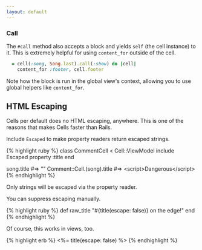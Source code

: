 ```yaml
---
layout: default
---
```



### Call

The `#call` method also accepts a block and yields `self` (the cell instance) to it. This is extremely helpful for using `content_for` outside of the cell.

```ruby
  = cell(:song, Song.last).call(:show) do |cell|
    content_for :footer, cell.footer
```

Note how the block is run in the global view's context, allowing you to use global helpers like `content_for`.

## HTML Escaping

Cells per default does no HTML escaping, anywhere. This is one of the reasons that makes Cells faster than Rails.

Include `Escaped` to make property readers return escaped strings.

{% highlight ruby %}
class CommentCell < Cell::ViewModel
  include Escaped
  property :title
end

song.title                 #=> "<script>Dangerous</script>"
Comment::Cell.(song).title #=> &lt;script&gt;Dangerous&lt;/script&gt;
{% endhighlight %}

Only strings will be escaped via the property reader.

You can suppress escaping manually.

{% highlight ruby %}
def raw_title
  "#{title(escape: false)} on the edge!"
end
{% endhighlight %}

Of course, this works in views, too.

{% highlight erb %}
<%= title(escape: false) %>
{% endhighlight %}